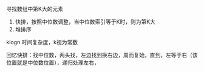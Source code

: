 寻找数组中第K大的元素

1. 快排，按照中位数调整，当中位数索引等于K时，则为第K大
2. 堆排序

klogn 时间复杂度，k视为常数

回忆快排：找中位数，两头找，左边找到换右边，周而复始，直到，左等于右（该位置就是中位数位置），递归处理左右，